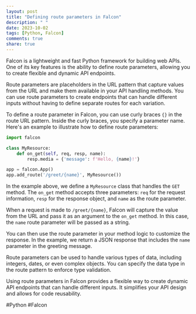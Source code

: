 ```yaml
---
layout: post
title: "Defining route parameters in Falcon"
description: " "
date: 2023-10-02
tags: [Python, Falcon]
comments: true
share: true
---
```


Falcon is a lightweight and fast Python framework for building web APIs. One of its key features is the ability to define route parameters, allowing you to create flexible and dynamic API endpoints.

Route parameters are placeholders in the URL pattern that capture values from the URL and make them available in your API handling methods. You can use route parameters to create endpoints that can handle different inputs without having to define separate routes for each variation.

To define a route parameter in Falcon, you can use curly braces `{}` in the route URL pattern. Inside the curly braces, you specify a parameter name. Here's an example to illustrate how to define route parameters:

```python
import falcon

class MyResource:
    def on_get(self, req, resp, name):
        resp.media = {'message': f'Hello, {name}!'}

app = falcon.App()
app.add_route('/greet/{name}', MyResource())
```

In the example above, we define a `MyResource` class that handles the `GET` method. The `on_get` method accepts three parameters: `req` for the request information, `resp` for the response object, and `name` as the route parameter.

When a request is made to `/greet/{name}`, Falcon will capture the value from the URL and pass it as an argument to the `on_get` method. In this case, the `name` route parameter will be passed as a string.

You can then use the route parameter in your method logic to customize the response. In the example, we return a JSON response that includes the `name` parameter in the greeting message.

Route parameters can be used to handle various types of data, including integers, dates, or even complex objects. You can specify the data type in the route pattern to enforce type validation.

Using route parameters in Falcon provides a flexible way to create dynamic API endpoints that can handle different inputs. It simplifies your API design and allows for code reusability.

#Python #Falcon